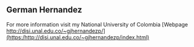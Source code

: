 ## German Hernandez

For more information visit my National University of Colombia [Webpage http://disi.unal.edu.co/~gjhernandezp/](https:/http://disi.unal.edu.co/~gjhernandezp/index.html) 
